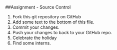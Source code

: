 ##Assignment - Source Control
1. Fork this git repository on GitHub
2. Add some text to the bottom of this file.
3. Commit your changes.
4. Push your changes to back to your GitHub repo.
5. Celebrate the holiday
6. Find some interns.